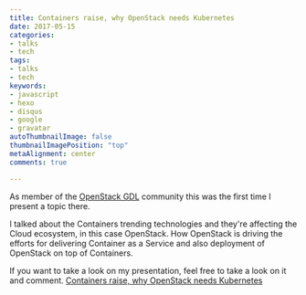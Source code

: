 ```yaml
---
title: Containers raise, why OpenStack needs Kubernetes
date: 2017-05-15
categories:
- talks
- tech
tags:
- talks
- tech
keywords:
- javascript
- hexo
- disqus
- google
- gravatar
autoThumbnailImage: false
thumbnailImagePosition: "top"
metaAlignment: center
comments: true

---
```

As member of the [OpenStack GDL](https://www.facebook.com/groups/openstackgdl/) community
this was the first time I present a topic there.

I talked about the Containers trending technologies and they're affecting the Cloud ecosystem, in this
case OpenStack. How OpenStack is driving the efforts for delivering Container as a Service and also
deployment of OpenStack on top of Containers.

If you want to take a look on my presentation, feel free to take a look on it and comment.
[Containers raise, why OpenStack needs Kubernetes](https://docs.google.com/presentation/d/1B5gMpXOkz_iGXjB8Wey5J72WzkTBqGHT24jQvWS70og/edit?usp=sharing)